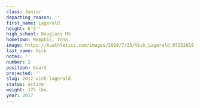 ```yaml
---
class: Junior
departing_reason: ''
first_name: Lagerald
height: 6'5''
high_school: Douglass HS
hometown: Memphis, Tenn.
image: https://kuathletics.com/images/2018/7/25/Vick_Lagerald_07252018.jpg?width=182&height=250&mode=crop&anchor=topcenter
last_name: Vick
notes: ''
number: 2
position: Guard
projected: ''
slug: 2017-vick-lagerald
status: active
weight: 175 lbs.
year: 2017
---
```

